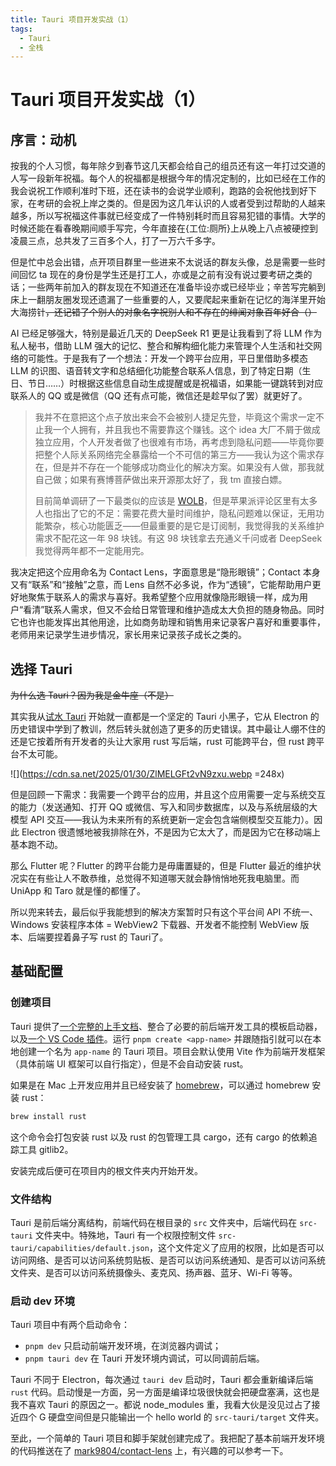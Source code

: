 ```yaml
---
title: Tauri 项目开发实战（1）
tags:
  - Tauri
  - 全栈
---
```


# Tauri 项目开发实战（1）

## 序言：动机

按我的个人习惯，每年除夕到春节这几天都会给自己的组员还有这一年打过交道的人写一段新年祝福。每个人的祝福都是根据今年的情况定制的，比如已经在工作的我会说祝工作顺利准时下班，还在读书的会说学业顺利，跑路的会祝他找到好下家，在考研的会祝上岸之类的。但是因为这几年认识的人或者受到过帮助的人越来越多，所以写祝福这件事就已经变成了一件特别耗时而且容易犯错的事情。大学的时候还能在看春晚期间顺手写完，今年直接在{工位:厕所}上从晚上八点被硬控到凌晨三点，总共发了三百多个人，打了一万六千多字。

但是忙中总会出错，点开项目群里一些进来不太说话的群友头像，总是需要一些时间回忆 ta 现在的身份是学生还是打工人，亦或是之前有没有说过要考研之类的话；一些两年前加入的群友现在不知道还在准备毕设亦或已经毕业；辛苦写完躺到床上一翻朋友圈发现还遗漏了一些重要的人，又要爬起来重新在记忆的海洋里开始大海捞针&#8203;~~，还记错了个别人的对象名字祝别人和不存在的绯闻对象百年好合（）~~

AI 已经足够强大，特别是最近几天的 DeepSeek R1 更是让我看到了将 LLM 作为私人秘书，借助 LLM 强大的记忆、整合和解构细化能力来管理个人生活和社交网络的可能性。于是我有了一个想法：开发一个跨平台应用，平日里借助多模态 LLM 的识图、语音转文字和总结细化功能整合联系人信息，到了特定日期（生日、节日……）时根据这些信息自动生成提醒或是祝福语，如果能一键跳转到对应联系人的 QQ 或是微信（QQ 还有点可能，微信还是趁早似了罢）就更好了。

> 我并不在意把这个点子放出来会不会被别人捷足先登，毕竟这个需求一定不止我一个人拥有，并且我也不需要靠这个赚钱。这个 idea 大厂不屑于做成独立应用，个人开发者做了也很难有市场，再考虑到隐私问题——毕竟你要把整个人际关系网络完全暴露给一个不可信的第三方——我认为这个需求存在，但是并不存在一个能够成功商业化的解决方案。如果没有人做，那我就自己做；如果有赛博菩萨做出来开源那太好了，我 tm 直接白嫖。
>
> 目前简单调研了一下最类似的应该是 [WOLB](https://sspai.com/post/94869)，但是苹果派评论区里有太多人也指出了它的不足：需要花费大量时间维护，隐私问题难以保证，无用功能繁杂，核心功能匮乏——但最重要的是它是订阅制，我觉得我的关系维护需求不配花这一年 98 块钱。有这 98 块钱拿去充通义千问或者 DeepSeek 我觉得两年都不一定能用完。

我决定把这个应用命名为 Contact Lens，字面意思是“隐形眼镜”；Contact 本身又有“联系”和“接触”之意，而 Lens 自然不必多说，作为“透镜”，它能帮助用户更好地聚焦于联系人的需求与喜好。我希望整个应用就像隐形眼镜一样，成为用户“看清”联系人需求，但又不会给日常管理和维护造成太大负担的随身物品。同时它也许也能发挥出其他用途，比如商务助理和销售用来记录客户喜好和重要事件，老师用来记录学生进步情况，家长用来记录孩子成长之类的。

## 选择 Tauri

~~为什么选 Tauri？因为我是金牛座（不是）~~

其实我从[试水 Tauri](https://github.com/ba-archive/translator-cheatsheet) 开始就一直都是一个坚定的 Tauri 小黑子，它从 Electron 的历史错误中学到了教训，然后转头就创造了更多的历史错误。其中最让人绷不住的还是它按着所有开发者的头让大家用 rust 写后端，rust 可能跨平台，但 rust 跨平台不太可能。

![](https://cdn.sa.net/2025/01/30/ZlMELGFt2vN9zxu.webp =248x)

但是回顾一下需求：我需要一个跨平台的应用，并且这个应用需要一定与系统交互的能力（发送通知、打开 QQ 或微信、写入和同步数据库，以及与系统层级的大模型 API 交互——我认为未来所有的系统更新一定会包含端侧模型交互能力）。因此 Electron 很遗憾地被我排除在外，不是因为它太大了，而是因为它在移动端上基本跑不动。

那么 Flutter 呢？Flutter 的跨平台能力是毋庸置疑的，但是 Flutter 最近的维护状况实在有些让人不敢恭维，总觉得不知道哪天就会静悄悄地死我电脑里。而 UniApp 和 Taro 就是懂的都懂了。

所以兜来转去，最后似乎我能想到的解决方案暂时只有这个平台间 API 不统一、Windows 安装程序本体 = WebView2 下载器、开发者不能控制 WebView 版本、后端要捏着鼻子写 rust 的 Tauri了。

## 基础配置

### 创建项目

Tauri 提供了[一个完整的上手文档](https://v2.tauri.app/zh-cn/start/)、整合了必要的前后端开发工具的模板启动器，以及[一个 VS Code 插件](https://marketplace.visualstudio.com/items?itemName=tauri-apps.tauri-vscode)。运行 `pnpm create <app-name>` 并跟随指引就可以在本地创建一个名为 `app-name` 的 Tauri 项目。项目会默认使用 Vite 作为前端开发框架（具体前端 UI 框架可以自行指定），但是不会自动安装 rust。

如果是在 Mac 上开发应用并且已经安装了 [homebrew](https://brew.sh/)，可以通过 homebrew 安装 rust：

```bash
brew install rust
```

这个命令会打包安装 rust 以及 rust 的包管理工具 cargo，还有 cargo 的依赖追踪工具 gitlib2。

安装完成后便可在项目内的根文件夹内开始开发。

### 文件结构

Tauri 是前后端分离结构，前端代码在根目录的 `src` 文件夹中，后端代码在 `src-tauri` 文件夹中。特殊地，Tauri 有一个权限控制文件 `src-tauri/capabilities/default.json`，这个文件定义了应用的权限，比如是否可以访问网络、是否可以访问系统剪贴板、是否可以访问系统通知、是否可以访问系统文件夹、是否可以访问系统摄像头、麦克风、扬声器、蓝牙、Wi-Fi 等等。

### 启动 dev 环境

Tauri 项目中有两个启动命令：

- `pnpm dev` 只启动前端开发环境，在浏览器内调试；
- `pnpm tauri dev` 在 Tauri 开发环境内调试，可以同调前后端。

Tauri 不同于 Electron，每次通过 `tauri dev` 启动时，Tauri 都会重新编译后端 `rust` 代码。启动慢是一方面，另一方面是编译垃圾很快就会把硬盘塞满，这也是我不喜欢 Tauri 的原因之一。都说 node_modules 重，我看大伙是没见过占了接近四个 G 硬盘空间但是只能输出一个 hello world 的 `src-tauri/target` 文件夹。

至此，一个简单的 Tauri 项目和脚手架就创建完成了。我把配了基本前端开发环境的代码推送在了 [mark9804/contact-lens](https://github.com/mark9804/contact-lens/tree/0f1e44e9f261d0ff4cd0f7213498beb91ac79eb5) 上，有兴趣的可以参考一下。
